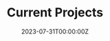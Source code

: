 ---
title: Current Projects
summary: []
tags: []
date: '2023-07-31T00:00:00Z'
pager: true
show_breadcrumb: true
share: false

---